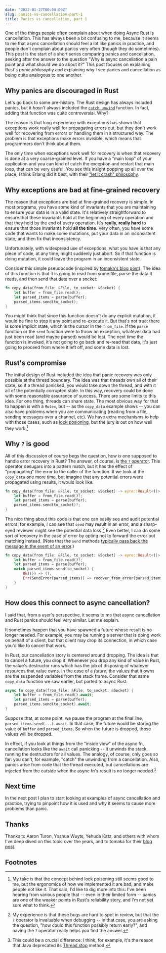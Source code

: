 ```yaml
---
date: "2022-01-27T00:00:00Z"
slug: panics-vs-cancellation-part-1
title: Panics vs cancellation, part 1
---
```


One of the things people often complain about when doing Async Rust is cancellation. This has always been a bit confusing to me, because it seems to me that async cancellation should feel a lot like panics in practice, and people don't complain about panics very often (though they do sometimes). This post is the start of a short series comparing panics and cancellation, seeking after the answer to the question "Why is async cancellation a pain point and what should we do about it?" This post focuses on explaining Rust's *panic philosophy* and explaining why I see panics and cancellation as being quite analogous to one another.

## Why panics are discouraged in Rust

Let's go back to some pre-history. The Rust design has always included panics, but it *hasn't* always included the [`catch_unwind`] function. In fact, adding that function was quite controversial. Why?

[`catch_unwind`]: https://doc.rust-lang.org/std/panic/fn.catch_unwind.html

The reason is that long experience with exceptions has shown that exceptions work really well for propagating errors out, but they don't work well for recovering from errors or handling them in a structured way. The problem is that exceptions make errors invisible, which means that programmers don't think about them.

The only time when exceptions work well for recovery is when that recovery is done at a very coarse-grained level. If you have a "main loop" of your application and you can kind of catch the exception and restart that main loop, that can be very useful. You see this insight popping up all over the place; I think Erlang did it best, with their ["let it crash" philosophy](https://medium.com/@vamsimokari/erlang-let-it-crash-philosophy-53486d2a6da). 

## Why exceptions are bad at fine-grained recovery

The reason that exceptions are bad at fine-grained recovery is simple. In most programs, you have some kind of invariants that you are maintaining to ensure your data is in a valid state. It's relatively straightforward to ensure that these invariants hold at the beginning of every operation and that they hold by the end of every operation. It's **really, really hard** to ensure that those invariants hold **all the time**. Very often, you have some code that wants to make some mutations, put your data in an inconsistent state, and then fix that inconsistency.

Unfortunately, with widespread use of exceptions, what you have is that any piece of code, at any time, might suddenly just abort. So if that function is doing mutation, it could leave the program in an inconsistent state.

Consider this simple pseudocode (inspired by [tomaka's blog post][tomaka]). The idea of this function is that it is going to read from some file, parse the data it reads, and then send that data over a socket:

[tomaka]: https://tomaka.medium.com/a-look-back-at-asynchronous-rust-d54d63934a1c

```rust
fn copy_data(from_file: &File, to_socket: &Socket) {
    let buffer = from_file.read();
    let parsed_items = parse(buffer);
    parsed_items.send(to_socket);
}
``` 

You might think that since this function doesn't do any explicit mutation, it would be fine to stop it any point and re-execute it. But that's not true: there is some implicit state, which is the cursor in the `from_file`. If the `parse` function or the `send` function were to throw an exception, whatever data had just been read (and maybe parsed) would be lost. The next time the function is invoked, it's not going to go back and re-read that data, it's just going to proceed from where it left off, and some data is lost.

## Rust's compromise

The initial design of Rust included the idea that panic recovery was only possible at the thread boundary. The idea was that threads own all of their state, so if a thread panicked, you would take down the thread, and with it all of the potentially corrupted state. In this way, recovery could be done with some reasonable assurance of success. There are some limits to this idea. For one thing, threads can share state. The most obvious way for that to happen is with a `Mutex`, but -- as the `copy_data` example shows -- you can also have problems when you are communicating (reading from a file, sending messages over a channel, etc).  We have extra mechanisms to help with those cases, such as [lock posioning](https://doc.rust-lang.org/nomicon/poisoning.html), but the jury is out on how well they work.[^lp]

[^lp]: My take is that the concept behind lock poisoning still seems good to me, but the ergonomics of how we implemented it are bad, and make people not like it. That said, I'd like to dig more into this: I've been hearing from various people that -- even in their limited form -- panics are one of the weaker points in Rust's reliability story, and I'm not yet sure what to think.

## Why `?` is good 

All of this discussion of course begs the question, how *is* one supposed to handle error recovery in Rust? The answer, of course, is [the `?` operator](https://doc.rust-lang.org/book/ch09-02-recoverable-errors-with-result.html). This operator desugars into a pattern match, but it has the effect of "propagating" the error to the caller of the function. If we look at the `copy_data` one more time, but imagine that any potential errors were propagated using results, it would look like:

```rust
fn copy_data(from_file: &File, to_socket: &Socket) -> eyre::Result<()> {
    let buffer = from_file.read()?;
    let parsed_items = parse(buffer);
    parsed_items.send(to_socket)?;
}
``` 

The nice thing about this code is that one can easily see and audit potential errors: for example, I can see that `send` may result in an error, and a sharp-eyed reviewer might see the potential data loss.[^auditpostfacto] Even better, I can do some sort of recovery in the case of error by opting not to forward the error but matching instead. (Note that the `send` methods [typically pass back the message in the event of an error](https://doc.rust-lang.org/std/sync/mpsc/struct.Sender.html#method.send).)

```rust
fn copy_data(from_file: &File, to_socket: &Socket) -> eyre::Result<()> {
    let buffer = from_file.read()?;
    let parsed_items = parse(buffer);
    match parsed_items.send(to_socket) {
        Ok(()) => (),
        Err(SendError(parsed_items)) => recover_from_error(parsed_items),
    }
}
``` 

[^auditpostfacto]: My experience is that these bugs are hard to spot in review, but that the `?` operator is invaluable when debugging -- in that case, you are asking the question, "how could this function possibly return early?", and having the `?` operator really helps you find the answer.

## How does this connect to async cancellation?

I said that, from a user's perspective, it seems to me that async cancellation and Rust panics should feel very similar. Let me explain.

It sometimes happen that you have spawned a future whose result is no longer needed. For example, you may be running a server that is doing work on behalf of a client, but that client may drop its connection, in which case you'd like to cancel that work. 

In Rust, our cancellation story is centered around dropping. The idea is that to cancel a future, you drop it. Whenever you drop any kind of value in Rust, the value's destructor runs which has the job of disposing of whatever resources that value owns. In the case of a *future*, the values that it owns are the suspended variables from the stack frame. Consider that same `copy_data` function we saw earlier, but ported to async Rust:


```rust
async fn copy_data(from_file: &File, to_socket: &Socket) {
    let buffer = from_file.read().await;
    let parsed_items = parse(buffer);
    parsed_items.send(to_socket).await;
}
``` 

Suppose that, at some point, we pause the program at the final line, `parsed_items.send(...).await`. In that case, the future would be storing the value of `buffer` and `parsed_items`. So when the future is dropped, those values will be dropped. 

In effect, if you look at things from the "inside view" of the async fn, cancellation looks like the `await` call panicking -- it unwinds the stack, running the destructors for all values. The analogy, of course, only goes so far: you can't, for example, "catch" the unwinding from a cancellation. Also, panics arise from code that the thread executed, but cancellations are injected from the outside when the async fn's result is no longer needed.[^deprecate]

[^deprecate]: This could be a crucial difference: I think, for example, it's the reason that Java deprecated its [Thread.stop](https://docs.oracle.com/javase/8/docs/api/java/lang/Thread.html#stop--) method.

## Next time

In the next post I plan to start looking at examples of async cancellation and practice, trying to pinpoint how it is used and why it seems to cause more problems than panic.

## Thanks

Thanks to Aaron Turon, Yoshua Wuyts, Yehuda Katz, and others with whom I've deep dived on this topic over the years, and to tomaka for their [blog post][tomaka].

## Footnotes
